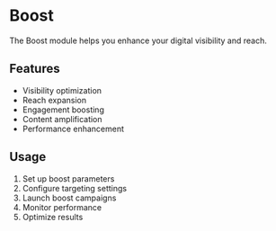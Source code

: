 # Boost

The Boost module helps you enhance your digital visibility and reach.

## Features

- Visibility optimization
- Reach expansion
- Engagement boosting
- Content amplification
- Performance enhancement

## Usage

1. Set up boost parameters
2. Configure targeting settings
3. Launch boost campaigns
4. Monitor performance
5. Optimize results 